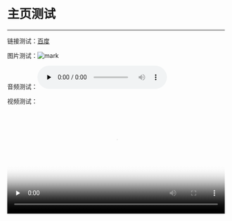 # 主页测试

---

链接测试：[百度](https://www.baidu.com)

图片测试：![mark](http://evaluations.oss-cn-hangzhou.aliyuncs.com/common/20200206/153151045.png "点我")

音频测试：<audio controls="" preload="none">
      <source src="http://qiniu.cloud.fandong.me/Music_iP%E8%B5%B5%E9%9C%B2%20-%20%E7%A6%BB%E6%AD%8C%20%28Live%29.mp3">
</audio>

视频测试：<video controls="" preload="none" poster="http://img.blog.fandong.me/2017-08-26-Markdown-Advance-Video.jpg" width=100%>
      <source src="http://img.blog.fandong.me/2017-08-26-Markdown-Advance-Video.mp4" type="video/mp4">
</video>
